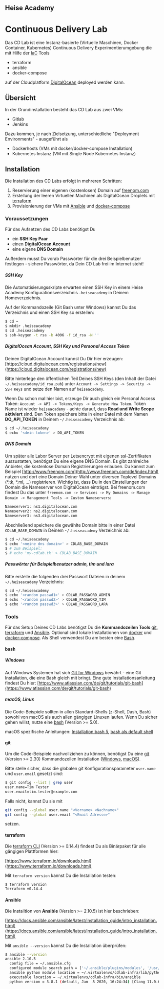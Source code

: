 ## Heise Academy
# Continuous Delivery Lab

Das CD Lab ist eine Instanz-basierte (Virtuelle Maschinen, Docker Container, Kubernetes) Continuous Delivery Experimentierumgebung die mit Hilfe der [IaC](https://en.wikipedia.org/wiki/Infrastructure_as_code) Tools
* terraform
* ansible
* docker-compose

auf der Cloudplatform [DigitalOcean](https://www.digitalocean.com/) deployed werden kann.
## Übersicht
In der Grundinstallation besteht das CD Lab aus zwei VMs:
* Gitlab
* Jenkins

Dazu kommen, je nach Zielsetzung, unterschiedliche "Deployment Environments" - ausgeführt als
* Dockerhosts (VMs mit docker/docker-compose Installation)
* Kubernetes Instanz (VM mit Single Node Kubernetes Instanz)

## Installation
Die Installation des CD Labs erfolgt in mehreren Schritten:

1) Reservierung einer eigenen (kostenlosen) Domain auf [freenom.com](http://www.freenom.com/en/index.html)
2) Erstellung der leeren Virtuellen Machinen als DigitalOcean Droplets mit [terraform](https://www.terraform.io/)
3) Provisionierung der VMs mit [Ansible](https://www.ansible.com/) und [docker-compose](https://docs.docker.com/compose/)

### Voraussetzungen
Für das Aufsetzen des CD Labs benötigst Du
* ein **SSH Key Paar**
* einen **DigitalOcean Account**
* eine eigene **DNS Domain**

Außerdem musst Du vorab Passwörter für die drei Beispielbenutzer festlegen - sichere Passwörter, da Dein CD Lab frei im Internet steht!

##### SSH Key
Die Automatisierungsskripte erwarten einen SSH Key in einem Heise Academy Konfigurationsverzeichnis ```.heiseacademy``` in Deinem Homeverzeichnis.

Auf der Kommandozeile (Git Bash unter Windows) kannst Du das Verzeichnis und einen SSH Key so erstellen:
```bash
$ cd ~
$ mkdir .heiseacademy
$ cd .heiseacademy
$ ssh-keygen -t rsa -b 4096 -f id_rsa -N ''
```
##### DigitalOcean Account, SSH Key und Personal Access Token
Deinen DigitalOcean Account kannst Du Dir hier erzeugen: [https://cloud.digitalocean.com/registrations/new](https://cloud.digitalocean.com/registrations/new)

Bitte hinterlege den öffentlichen Teil Deines SSH Keys (den Inhalt der Datei ```~/.heiseacademy/id_rsa.pub```) unter
```Account -> Settings -> Security -> SSH Keys``` und setze den Namen auf ```heiseacademy```.

Wenn Du schon mal hier bist, erzeuge Dir auch gleich ein Personal Access Token: ```Account -> API -> Tokens/Keys -> Generate New Token```. Token Name ist wieder ```heiseacademy``` - achte darauf, dass **Read und Write Scope aktiviert** sind.
Den Token speichere bitte in einer Datei mit dem Namen **DO_API_TOKEN** in Deinem ```~/.heiseacademy``` Verzeichnis ab:
```bash
$ cd ~/.heiseacademy
$ echo '<dein token>' > DO_API_TOKEN
```

##### DNS Domain
Um später alle Labor Server per Letsencrypt mit eigenen ssl-Zertifikaten auszustatten, benötigst Du eine eigene DNS Domain. Es gibt zahlreiche Anbieter, die kostenlose Domain Registrierungen erlauben. Du kannst zum Beispiel [http://www.freenom.com](http://www.freenom.com/de/index.html) nutzen und dort eine Domain Deiner Wahl unter diversen Toplevel Domains (*.tk, *.ml, ...) registrieren.
Wichtig ist, dass Du in den Einstellungen der Domain die Nameserver von DigitalOcean einträgst. Bei freenom.com findest Du das unter ```freenom.com -> Services -> My Domains -> Manage Domain -> Management Tools -> Custom Nameservers```:
```bash
Nameserver1: ns1.digitalocean.com
Nameserver2: ns2.digitalocean.com
Nameserver3: ns3.digitalocean.com
```
Abschließend speichere die gewählte Domain bitte in einer Datei ```CDLAB_BASE_DOMAIN``` in Deinem  ```~/.heiseacademy``` Verzeichnis ab:
```bash
$ cd ~/.heiseacademy
$ echo '<meine dns domain>' > CDLAB_BASE_DOMAIN
$ # zum Beispiel:
$ # echo 'my-cdlab.tk' > CDLAB_BASE_DOMAIN
```

##### Passwörter für Beispielbenutzer admin, tim und lara
Bitte erstelle die folgenden drei Passwort Dateien in deinem ```~/.heiseacademy``` Verzeichnis:
```bash
$ cd ~/.heiseacademy
$ echo '<random passwd1>' > CDLAB_PASSWORD_ADMIN
$ echo '<random passwd2>' > CDLAB_PASSWORD_TIM
$ echo '<random passwd3>' > CDLAB_PASSWORD_LARA
```

### Tools
Für das Setup Deines CD Labs benötigst Du die **Kommandozeilen Tools** [git](), [terraform](https://www.terraform.io/) und [Ansible](https://www.ansible.com/). Optional sind lokale Installationen von [docker](https://docs.docker.com) und [docker-compose](https://docs.docker.com/compose/).
Als Shell verwendest Du am besten eine [Bash](https://www.gnu.org/software/bash/).
#### bash
##### Windows
Auf Windows Systemen hat sich [Git for Windows](https://gitforwindows.org/) bewährt - eine Git Installation, die eine Bash gleich mit bringt. Eine gute Installationsanleitung findest Du hier: [https://www.atlassian.com/de/git/tutorials/git-bash](https://www.atlassian.com/de/git/tutorials/git-bash)
##### macOS, Linux
Die Code-Beispiele sollten in allen Standard-Shells (z-Shell, Dash, Bash) sowohl von macOS als auch allen gängigen Linuxen laufen. Wenn Du sicher gehen willst, nutze eine [bash](https://www.gnu.org/software/bash/) (Version >= 5.0).

macOS spezifische Anleitungen: [Installation bash 5](https://scriptingosx.com/2019/02/install-bash-5-on-macos/), [bash als default shell](https://www.howtogeek.com/444596/how-to-change-the-default-shell-to-bash-in-macos-catalina/)

#### git
Um die Code-Beispiele nachvollziehen zu können, benötigst Du eine [git](https://git-scm.com/) (Version >= 2.30) Kommandozeilen Installation ([Windows](https://gitforwindows.org), [macOS](https://www.atlassian.com/de/git/tutorials/install-git#mac-os-x)).

Bitte stelle sicher, dass die globalen git Konfigurationsparameter ```user.name``` und ```user.email``` gesetzt sind:

```bash
$ git config --list | grep user
user.name=Tim Tester
user.email=tim.tester@example.com
```

Falls nicht, kannst Du sie mit
```bash
git config --global user.name "<Vorname> <Nachname>"
git config --global user.email "<Email Adresse>"
```
setzen.

#### terraform
Die [terraform CLI](https://www.terraform.io) (Version >= 0.14.4) findest Du als Binärpaket für alle gängigen Plattformen hier:

[https://www.terraform.io/downloads.html](https://www.terraform.io/downloads.html)

Mit ```terraform version``` kannst Du die Installation testen: 
```bash
$ terraform version
Terraform v0.14.4
```

#### Ansible

Die Installtion von **Ansible** (Version >= 2.10.5) ist hier beschrieben:

[https://docs.ansible.com/ansible/latest/installation_guide/intro_installation.html](https://docs.ansible.com/ansible/latest/installation_guide/intro_installation.html)

Mit ```ansible --version``` kannst Du die Installation überprüfen:

```bash
$ ansible --version
ansible 2.10.5
  config file = ~/.ansible.cfg
  configured module search path = ['~/.ansible/plugins/modules', '/usr/share/ansible/plugins/modules']
  ansible python module location = ~/.virtualenvs/cdlab-infra/lib/python3.8/site-packages/ansible
  executable location = ~/.virtualenvs/cdlab-infra/bin/ansible
  python version = 3.8.1 (default, Jan  8 2020, 16:24:34) [Clang 11.0.0 (clang-1100.0.33.16)]
```
